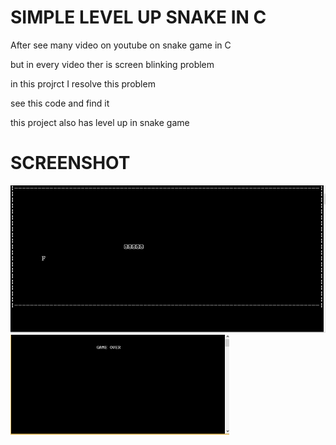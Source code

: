 <h1>SIMPLE LEVEL UP SNAKE IN C</h1>



After see many video on youtube on snake game in C



but in every video ther is screen blinking problem



in this projrct I resolve this problem 

see this code and find it



this project also has level up in snake game


<h1>SCREENSHOT</h1>

<img src="screenshot/interface.png" heigth="350">

<img src="screenshot/game-over.png" width="350">

